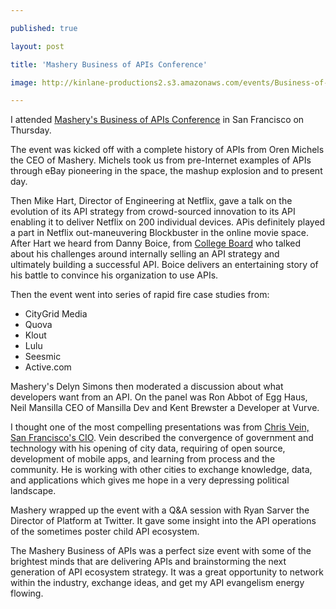 ---
published: true
layout: post
title: 'Mashery Business of APIs Conference'
image: http://kinlane-productions2.s3.amazonaws.com/events/Business-of-APIs-2010.jpg
---

I attended <a href="http://apiconference.com/" target="_blank">Mashery's Business of APIs Conference</a> in San Francisco on Thursday.<p>
The event was kicked off with a complete history of APIs from Oren Michels the CEO of Mashery.  Michels took us from pre-Internet examples of APIs through eBay pioneering in the space, the mashup explosion and to present day.<p>
Then Mike Hart, Director of Engineering at Netflix, gave a talk on the evolution of its API strategy from crowd-sourced innovation to its API enabling it to deliver Netflix on 200 individual devices.  APis definitely played a part in Netflix out-maneuvering Blockbuster in the online movie space.
<img style="padding: 15px;" src="https://kinlane-productions2.s3.amazonaws.com/events/Business-of-APIs-2010.jpg" alt="" align="right" />
After Hart we heard from Danny Boice, from <a href="http://www.collegeboard.com" target="_blank">College Board</a> who talked about his challenges around internally selling an API strategy and ultimately building a successful API.  Boice delivers an entertaining story of his battle to convince his organization to use APIs.<p>
Then the event went into series of rapid fire case studies from:
<ul class="mainlist">
	<li>CityGrid Media</li>
	<li>Quova</li>
	<li>Klout</li>
	<li>Lulu</li>
	<li>Seesmic</li>
	<li>Active.com</li>
</ul>
Mashery's Delyn Simons then moderated a discussion about what developers want from an API.  On the panel was Ron Abbot of Egg Haus, Neil Mansilla CEO of Mansilla Dev and Kent Brewster a Developer at Vurve.<p>
I thought one of the most compelling presentations was from <a href="https://www.linkedin.com/pub/chris-vein/7/110/71b" target="_blank">Chris Vein, San Francisco's CIO</a>.  Vein described the convergence of government and technology with his opening of city data, requiring of open source, development of mobile apps, and learning from process and the community.  He is working with other cities to exchange knowledge, data, and applications which gives me hope in a very depressing political landscape.<p>
Mashery wrapped up the event with a Q&amp;A session with Ryan Sarver the Director of Platform at Twitter.  It gave some insight into the API operations of the sometimes poster child API ecosystem.<p>
The Mashery Business of APIs was a perfect size event with some of the brightest minds that are delivering APIs and brainstorming the next generation of API ecosystem strategy.   It was a great opportunity to network within the industry, exchange ideas, and get my API evangelism energy flowing.

